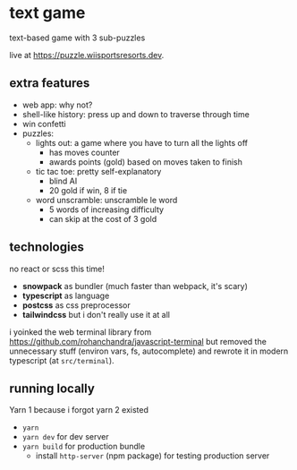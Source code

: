# text game

text-based game with 3 sub-puzzles

live at <https://puzzle.wiisportsresorts.dev>.

## extra features

- web app: why not?
- shell-like history: press up and down to traverse through time
- win confetti
- puzzles:
  - lights out: a game where you have to turn all the lights off
    - has moves counter
    - awards points (gold) based on moves taken to finish
  - tic tac toe: pretty self-explanatory
    - blind AI
    - 20 gold if win, 8 if tie
  - word unscramble: unscramble le word
    - 5 words of increasing difficulty
    - can skip at the cost of 3 gold

## technologies

no react or scss this time!

- **snowpack** as bundler (much faster than webpack, it's scary)
- **typescript** as language
- **postcss** as css preprocessor
- **tailwindcss** but i don't really use it at all

i yoinked the web terminal library from <https://github.com/rohanchandra/javascript-terminal> but removed the unnecessary stuff (environ vars, fs, autocomplete) and rewrote it in modern typescript (at `src/terminal`).

## running locally

Yarn 1 because i forgot yarn 2 existed

- `yarn`
- `yarn dev` for dev server
- `yarn build` for production bundle
  - install `http-server` (npm package) for testing production server
